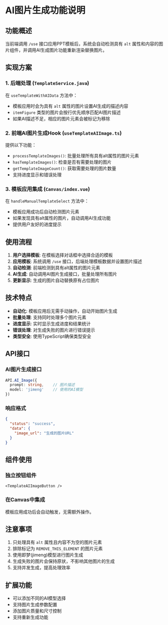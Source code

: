 # AI图片生成功能说明

## 功能概述

当前端调用 `/use` 接口应用PPT模板后，系统会自动检测具有 `alt` 属性和内容的图片组件，并调用AI生成图片功能重新渲染替换图片。

## 实现方案

### 1. 后端处理 (`TemplateService.java`)

在 `useTemplateWithAIData` 方法中：
- 模板应用时会为具有 `alt` 属性的图片设置AI生成的描述内容
- `itemFigure` 类型的图片会按行优先顺序匹配AI图片描述
- 如果AI描述不足，相应的图片元素会被标记为移除

### 2. 前端AI图片生成Hook (`useTemplateAIImage.ts`)

提供以下功能：
- `processTemplateImages()`: 批量处理所有具有alt属性的图片元素
- `hasTemplateImages()`: 检查是否有需要处理的图片
- `getTemplateImageCount()`: 获取需要处理的图片数量
- 支持进度显示和错误处理

### 3. 模板应用集成 (`Canvas/index.vue`)

在 `handleManualTemplateSelect` 方法中：
- 模板应用成功后自动检测图片元素
- 如果发现具有alt属性的图片，自动调用AI生成功能
- 提供用户友好的进度提示

## 使用流程

1. **用户选择模板**: 在模板选择对话框中选择合适的模板
2. **应用模板**: 系统调用 `/use` 接口，后端处理模板数据并设置图片描述
3. **自动检测**: 前端检测到具有alt属性的图片元素
4. **AI生成**: 自动调用AI图片生成接口，批量处理所有图片
5. **更新显示**: 生成的图片自动替换原有占位图片

## 技术特点

- **自动化**: 模板应用后无需手动操作，自动开始图片生成
- **批量处理**: 支持同时处理多个图片元素
- **进度显示**: 实时显示生成进度和结果统计
- **错误处理**: 对生成失败的图片进行错误提示
- **类型安全**: 使用TypeScript确保类型安全

## API接口

### AI图片生成接口
```typescript
API.AI_Image({ 
  prompt: string,    // 图片描述
  model: 'jimeng'    // 使用的AI模型
})
```

### 响应格式
```json
{
  "status": "success",
  "data": {
    "image_url": "生成的图片URL"
  }
}
```

## 组件使用

### 独立按钮组件
```vue
<TemplateAIImageButton />
```

### 在Canvas中集成
模板应用成功后会自动触发，无需额外操作。

## 注意事项

1. 只处理具有 `alt` 属性且内容不为空的图片元素
2. 排除标记为 `REMOVE_THIS_ELEMENT` 的图片元素
3. 使用即梦(jimeng)模型进行图片生成
4. 生成失败的图片会保持原状，不影响其他图片的生成
5. 支持并发生成，提高处理效率

## 扩展功能

- 可以添加不同的AI模型选择
- 支持图片生成参数配置
- 添加图片质量和尺寸控制
- 支持重新生成功能